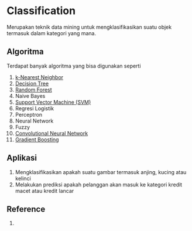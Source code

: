 # Classification
Merupakan teknik data mining untuk mengklasifikasikan suatu objek termasuk dalam kategori yang mana.

## Algoritma
Terdapat banyak algoritma yang bisa digunakan seperti
1. [k-Nearest Neighbor](https://github.com/arofiqimaulana/Artificial-Intelligence/tree/master/Supervised%20Learning/K-Nearest%20Neighbor)
2. [Decision Tree](https://github.com/arofiqimaulana/Artificial-Intelligence/tree/master/Supervised%20Learning/Decision%20Tree)
3. [Random Forest](https://github.com/arofiqimaulana/Artificial-Intelligence/tree/master/Ensemble%20Learning/Random%20Forest)
4. Naive Bayes  
5. [Support Vector Machine (SVM)](https://github.com/arofiqimaulana/Artificial-Intelligence/tree/master/Supervised%20Learning/Support%20Vector%20Machine)
6. Regresi Logistik 
7. Perceptron 
8. Neural Network 
9. Fuzzy 
10. [Convolutional Neural Network](https://github.com/arofiqimaulana/Artificial-Intelligence/tree/master/Deep%20Learning/Convolutional%20Neural%20Network%20(CNN))
11. [Gradient Boosting](https://github.com/arofiqimaulana/Artificial-Intelligence/tree/master/Ensemble%20Learning/Boosting/Gradient%20Boosting)

## Aplikasi
1. Mengklasifikasikan apakah suatu gambar termasuk anjing, kucing atau kelinci
2. Melakukan prediksi apakah pelanggan akan masuk ke kategori kredit macet atau kredit lancar 


## Reference
1. 
